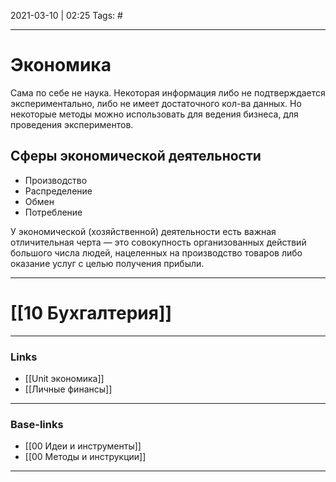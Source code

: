 2021-03-10 | 02:25
Tags: #
___

# Экономика
Сама по себе не наука. Некоторая информация либо не подтверждается экспериментально, либо не имеет достаточного кол-ва данных. Но некоторые методы можно использовать для ведения бизнеса, для проведения экспериментов.


## Сферы экономической деятельности

- Производство
- Распределение
- Обмен
- Потребление

У экономической (хозяйственной) деятельности есть важная отличительная черта — это совокупность организованных действий большого числа людей, нацеленных на производство товаров либо оказание услуг с целью получения прибыли.

---

# [[10 Бухгалтерия]]

___
### Links
- [[Unit экономика]]
- [[Личные финансы]]

___
### Base-links
- [[00 Идеи и инструменты]]
- [[00 Методы и инструкции]]

---